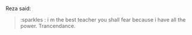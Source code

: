 Reza said:

>:sparkles : i m the best teacher
> you shall fear because i have all the power.
> Trancendance.